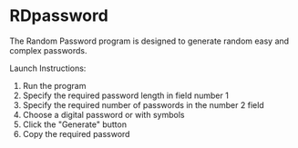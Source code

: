# RDpassword
The Random Password program is designed to generate random easy and complex passwords.

Launch Instructions:
1) Run the program
2) Specify the required password length in field number 1
3) Specify the required number of passwords in the number 2 field
4) Choose a digital password or with symbols
5) Click the "Generate" button
6) Copy the required password
